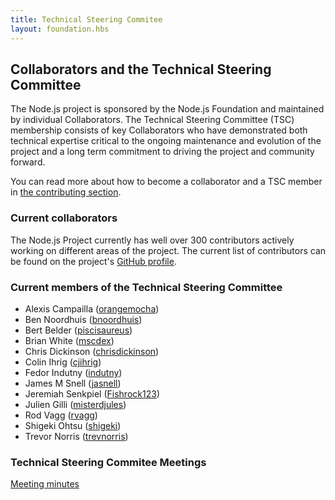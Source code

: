 ```yaml
---
title: Technical Steering Commitee
layout: foundation.hbs
---
```


## Collaborators and the Technical Steering Committee

The Node.js project is sponsored by the Node.js Foundation and maintained by
individual Collaborators. The Technical Steering Committee (TSC) membership
consists of key Collaborators who have demonstrated both technical expertise
critical to the ongoing maintenance and evolution of the project and a long
term commitment to driving the project and community forward.

You can read more about how to become a collaborator and a TSC member in [the
contributing section](/en/get-involved/contribute/).

### Current collaborators

The Node.js Project currently has well over 300 contributors actively
working on different areas of the project. The current list of contributors
can be found on the project's [GitHub profile](https://github.com/orgs/nodejs/people).

### Current members of the Technical Steering Committee

* Alexis Campailla ([orangemocha](https://github.com/orangemocha))
* Ben Noordhuis ([bnoordhuis](https://github.com/bnoordhuis))
* Bert Belder ([piscisaureus](https://github.com/piscisaureus))
* Brian White ([mscdex](https://github.com/mscdex))
* Chris Dickinson ([chrisdickinson](https://github.com/chrisdickinson))
* Colin Ihrig ([cjihrig](https://github.com/cjihrig))
* Fedor Indutny ([indutny](https://github.com/indutny))
* James M Snell ([jasnell](https://github.com/jasnell))
* Jeremiah Senkpiel ([Fishrock123](https://github.com/Fishrock123))
* Julien Gilli ([misterdjules](https://github.com/misterdjules))
* Rod Vagg ([rvagg](https://github.com/rvagg))
* Shigeki Ohtsu ([shigeki](https://github.com/shigeki))
* Trevor Norris ([trevnorris](https://github.com/trevnorris))

### Technical Steering Commitee Meetings

[Meeting minutes](minutes/)
